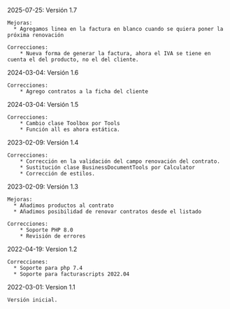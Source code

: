 2025-07-25: Versión 1.7

    Mejoras:
      * Agregamos linea en la factura en blanco cuando se quiera poner la próxima renovación
        
    Correcciones:
        * Nueva forma de generar la factura, ahora el IVA se tiene en cuenta el del producto, no el del cliente.
    

2024-03-04: Versión 1.6

    Correcciones:
        * Agrego contratos a la ficha del cliente

2024-03-04: Versión 1.5

    Correcciones:
        * Cambio clase Toolbox por Tools
        * Función all es ahora estática.

2023-02-09: Versión 1.4
        
    Correcciones:
        * Corrección en la validación del campo renovación del contrato.
        * Sustitución clase BusinessDocumentTools por Calculator
        * Corrección de estilos.
        

2023-02-09: Versión 1.3

    Mejoras:
      * Añadimos productos al contrato
      * Añadimos posibilidad de renovar contratos desde el listado
        
    Correcciones:
        * Soporte PHP 8.0
        * Revisión de errores


2022-04-19: Version 1.2

    Correcciones:
      * Soporte para php 7.4
      * Soporte para facturascripts 2022.04

2022-03-01: Version 1.1

    Versión inicial.
